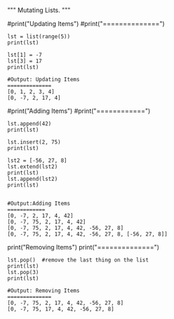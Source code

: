 """
Mutating Lists.
"""

#print("Updating Items")
#print("==============")

	lst = list(range(5))
	print(lst)

	lst[1] = -7
	lst[3] = 17
	print(lst)

	#Output: Updating Items
	==============
	[0, 1, 2, 3, 4]
	[0, -7, 2, 17, 4]



#print("Adding Items")
#print("============")

	lst.append(42)
	print(lst)

	lst.insert(2, 75)
	print(lst)

	lst2 = [-56, 27, 8]
	lst.extend(lst2)
	print(lst)
	lst.append(lst2)
	print(lst)


	#Output:Adding Items
	============
	[0, -7, 2, 17, 4, 42]
	[0, -7, 75, 2, 17, 4, 42]
	[0, -7, 75, 2, 17, 4, 42, -56, 27, 8]
	[0, -7, 75, 2, 17, 4, 42, -56, 27, 8, [-56, 27, 8]]

print("Removing Items")
print("==============")

	lst.pop()  #remove the last thing on the list
	print(lst)
	lst.pop(3)
	print(lst)

	#Output: Removing Items
	==============
	[0, -7, 75, 2, 17, 4, 42, -56, 27, 8]
	[0, -7, 75, 17, 4, 42, -56, 27, 8]
